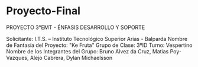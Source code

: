 # Proyecto-Final
PROYECTO 3°EMT  - ÉNFASIS DESARROLLO Y SOPORTE

Solicitante: I.T.S. – Instituto Tecnológico Superior Arias - Balparda
Nombre de Fantasía del Proyecto: "Ke Fruta"
Grupo de Clase: 3ºID
Turno: Vespertino
Nombre de los Integrantes del Grupo: Bruno Alvez da Cruz, Matias Poy-Vazques, Alejo Cabrera, Dylan Michaelsson
